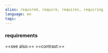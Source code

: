 ```yaml
---
alias: required, require, requires, requiring
language: en
tags: 
---
```

### requirements
==see also:== 
==contrast:== 